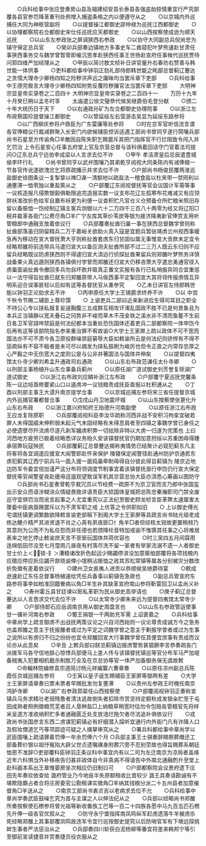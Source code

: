 <!-- { "loadSidebar": true } -->
　　○兵科给事中张应登奏房山县及福建绍安县长泰县各强盗劫掠情重宜行严究部覆各县官参罚降革重刊处例增入捕盗条格之内以便遵守从之
　　○以京城内外巡捕任大同为神枢营副将
　　○以提督操江都御史邵仲禄为巡抚江西都御史
　　○以协理都察院右佥都御史宋仕任巡抚应天都御史
　　○以山西按察使成逊为顺天巡抚
　　○以山东左参政张之屏调狭西右参政
　　○以协守大同副总兵倪尚忠为镇守保定总兵官
　　○癸卯兵部奏边镇地方多事史车二酋窥犯叶梦熊速赴甘肃任事狭西事务交与魏学曾暂管即催沉思孝赴狭西任事王世扬赴宣府任事候代巡抚贾待问郭四维严加经理从之
　　○甲辰以简讨敖文桢补日讲官量升右春坊右赞善与韩世能一体供事
　　○吏科都给事中钟羽正劾礼部侍郎韩世能之眊鄙总督蓟辽蹇达之贪懦大理寺少卿杨四知之险秽洪声远之庸昧均当罢斥章下吏部
　　○兵科给事中王德完极言大理寺少卿杨四知附势反覆险秽攘官法当罢斥章下吏部
　　大明神宗显皇帝实录卷之二百四十
大明神宗显皇帝实录卷之二百四十一
　　万历十九年十月癸巳朔以孟冬时享
　　太庙遣公徐文璧恭代侯吴继爵伯毛登分献
　　○颁二十年大统历日于天下
　　○以右通政孙矿为左佥都御史协理院事
　　○以浙江左布政蔡国珍提督操江都御史
　　○以管延绥左右营游击吴显为延绥东路参将
　　○以广西柳庆参将卢鼎臣为广东雷廉等处参将
　　○时在京军官听信流言谓各官俸粮议行裁减群聚入长安门内欲候辅臣控诉适遇工部尚书曾同亨遂行鬨嚷兵部尚书石星至方传谕角□羊散因自陈失职乞赐罢斥其把门指挥官不行拦阻致令闯入并乞罚治  上令石星安心任事五府堂上官及京营总督与该科俱着回话守门官着法司提问○辽东总兵宁远伯李成梁以人言求去位不许
　　○甲午  孝洁肃皇后忌辰遣豊城侯李环行礼
　　○尚书曾同亨以武弁围嚷乃其弟乾亨阅视大同条陈内有减俸粮一节各官传讹遂欲洩忿乞将原疏播示并求去位不许
　　○户部尚书杨俊民覆两淮巡盐御史徐图条议一复掣挚以禆□课一清额地以疏盐法一稽食盐以杜夹带一禁罔利以通壅滞一恤茕独以重盐筴从之
　　○户部覆辽东阅视督抚等官会议国计军需等事一议核造报凡侵欺银榖俱勒限追完造报实数一议支布花辽左孤寒布花难减又有应领胖袄准改折色给军自置布袄更为利便一议查积贮凡官仓义仓预备仓所贮粮米照旧存留以备赈恤一饬经制辽镇主客兵饷银以六十二万四千三百八十两零为经又将辽阳□税并裁革各衙门公费尽角□羊广宁左库其草价苇炭等银为接济降夷新官俸赏支用听管粮郎中通融支放着依议行
　　○兵部覆奏扯酋归巢一事在狭西总督魏学曾则称扯酋部落虽归阴留精兵二万于嘉峪关欲助火真入寇是宜题兵暂驻靖虏兰州视西事缓急再为移动在宣大督抚萧大亨则称扯酋套虏东归甘固似属无事惟宣大贡款未定宜令经略郑雒将前选带兵马遣归宣大以备叵测夫扯酋所部不过二三万人既云东归则不应留兵经略既议防虏狭西则不得遽归宣大湏远行侦探扯酋果留兵则郑雒叶梦熊务详慎战备果火真远遁则狭西各镇俱付学曾而郑雒还归宣大仍移咨萧大亨遣忠勇通官径入虏巢面谕扯酋令撤回多兵勿自坏款并取真正番文实报有各行已私哨报异同合宜重惩以一法守得旨扯酋已就东归郑雒原带人马俟西事平定掣回宣大其将领传报虏情互异明系迎合误事匪轻以后如有这等各督抚官从重参究
　　○乙未日讲官左侍郎韩世能以钟羽正论劾求去不许
　　○丙申原任大学士王锡爵求终养不许
　　○以  中宫千秋令节赐二辅臣上尊珍馔
　　○  上谕吏兵二部曰近来新进后生得司耳目之职全不持公心专以挟私报复妄逞胸腹三五成群互相攻讦淆乱国政不胜不已是何景象且为本兵正当镇静以宽夫叠石之冈势非不峻而草木不茂金铁之溪水非不清而鱼鳌不生前日各卫军官諠哗禁庭是何法纪都本当重处恐伤国体还着吏兵二部都察院一体申饬今后再有这等该部院指名参来重治罪不宥故谕○大学士王家屏上疏以政体不可不宽而国法亦不可不肃今各卫原役群噪禁庭窘辱大臣如敕谕所云是何法纪则骄悍有不得不惩疏纵有不容不戢者是未可尽以摘发为挟私振刷为峻厉也但令正直之内常存忠厚之心严毅之中无伤宽大之度则公是与公非并著国法与国体并伸矣
　　○以提督四夷馆太仆寺少卿刘希孟升通政司右通政
　　○以山东右布政范谦任太仆寺卿
　　○以刑部主事杨植升山东佥事备兵蓟州
　　○以原任湖广道试御史刘芳誉复除湖广道试御史
　　○以浙江右布政刘应鳞补浙江左布政
　　○户部覆宁夏巡抚党馨条陈一议边垣亟修要紧山口以遏虏冲一议钱粮责成抚臣查报以杜积逋从之
　　○丁酉以刑部主事王大谟升南京提学佥事
　　○以京城巡捕左参将宋三省任提督京城内外巡捕官署都督佥事
　　○戊戌山丹卫地震坏城
　　○以山东按察使张更化升山东右布政
　　○以浙江嘉兴府知府王贻德升河南副使
　　○以原任浙江右布政王应龙复除原职
　　○兵部覆阅视科臣李汝华疏称河西非战不安积习拘挛宜破若罪人未得国威未伸积弱未起元气未固经略有未得息肩者至四镇之事魏学曾已身任之必使遗孽尽歼流虏尽逐凡剥军媚虏积弊一切祛除非特以大虏一归遂为完策也  上曰河西地方疲劳已极着经略悉详议务贻久安该镇督抚官仍期加意拊绥以苏重困毋得踵承宿弊玩寇殃民
　　○兵部覆蓟辽总督蹇达揭称夷情势已结聚计必窥犯蓟东凡主将客将各宜调遣应援宣大闻警即赴怀来保护  陵寝保定闻警径赴通州防护京通若东虏犯蓟其辽西宁前兵马一面入援一面捣巢牵制毋得自分彼此得旨蓟镇为  陵京近地边防军令委宜倍加谨严这分布将领调度节制事宜着该镇督抚亟行申饬仍行宣大保定督抚等官闻警星夜赴援毋逗遛观望致误军机其京营总协大臣亦湏悉心筹画以图防守
　　○兵部尚书石星奏曾乾亨裁冗员以节经费一疏原不为京卫官而言乃郎中张国玺出示安众而语涉糊涂众情疑畏致谇语责臣大损国体皇城把总陈忠秦瀚职司门禁全废巡守宜俱罚治而讹言起事之人尤宜重究以正法纪至御史顾龙桢言臣革弊太速厘害太骤委中臣病亟赐罢斥以为不肃军职之戒  上优答之令供职如旧
　　○  上以御史傅光宅谓抚镇更调繁数欲降敕宣谕吏部稿下到阁大学士王家屏等具疏言尚书陆光祖老成练达鲠介精严其进贤退不肖之心真有夙夜匪□忄角羊□者但综核太锐故更置稍频乃其意则为公而不为私任怨而非任德也若颁降纶音特加戒谕不惟隳其任事之心将难居表率之地乞停止敕谕庶天言不至亵玩国体共荷优容也
　　○时三吴四五月间霖雨连绵低田尽没至七月霪雨几昼夜有村落尽洗不留一家者有举家流溺不遗一人者御史甘士价上＜锍-釒＞漕粮诸改折色起运少赐蠲停渰没加意赈恤部覆将各项钱粮内应徵应停应折应蠲开款晓谕俾小氓稍沾赈恤之政其苏松常镇等属各分别被灾分数改折免徵有差着依议行
　　○建州卫女直夷人进贡以恭顺侯吴继爵待宴
　　○敕成逊速赴辽东任总督事杨植速给凭任兵备事以蓟镇告急故也
　　○副总兵管宣府东路参将事李如柏准回籍餋病以角□羊生补其缺革宣府南山参将靳雷回卫以孟尚义补之
　　○寿州霍丘县甘廷谏以赃私革职为民从御史高举请也
　　○庚子蓟辽总督蹇达以人言恳求交代去位不许
　　○以太常寺少卿朱来远为提督四夷馆太常寺少卿
　　○户部侍郎石应岳调南京用从御史周盘言也
　　○以山东右参政管运使事甘一骥补河南右参政
　　○蜀王捐银一千两助充军需  上诏褒嘉之
　　○兵科给事中章尚学上疏言御虏不出战抚两策议论之兴自河西始则一议论尊责成诚方今之急务也盖郑雒之意主于抚报雒者或过为平定之词魏学曾之意主于剿报学曾者或过为生事之说所以有虏归不归之纷纷也宜令郑雒回宣大行事魏学曾任其便宜庶事有责成而议论亦从此息矣
　　○辛丑  上敕兵部曰朕览蓟镇边报虏警势甚猖獗李言恭奏疏各门派拨军马各守信地朕心惊悸兵部便马上差人传与该镇督抚镇巡等官分布军马严加堤备贼夷入犯要相机截杀制胜万全及在京总协等官一体严加备御务保无虞故敕
　　○命翰林院编修袁宗道简讨杨元祥编纂六曹章奏
　　○以原任凉州副总兵陈霞任京城巡捕左参将
　　○壬寅以皇子诞生赐辅臣王家屏等银两有差
　　○大学士王家屏请章奏已票未票者早赐批发勿复壅滞
　　○以贵州左参政王时槐任南京鸿胪寺卿
　　○以湖广右参政郭棐任山西按察使
　　○户部覆阅视钟羽正奏称宣镇兵马务求精壮老弱残惫者清汰逃故倒失者扣除市赏坚持定额秋成发银籴贮至于屯田成熟者照例徵粮荒芜者召人垦种盐□上纳粮草稍宽时估勿令包赔各管粮官先将样米呈道方准收纳积贮多者通融匮乏处支放浥烂拖欠者尽法追补俱依议行
　　○戎政尚书张国彦言东西二虏谋犯蓟镇必有奸细潜入探听宜通行内外衙门凡有诈降人口及假妆僧道乞丐等项踪迹可疑之人擒拏审究从之
　　○署兵科都给事中章尚学以武臣围嚷上疏请罪着罚俸一年余罚俸六个月
○兵部主事王士骐奏辞赐祭葬缴还工部备葬价银以祖忬冤陷大辟父世贞遗嘱祼身附葬穴旁不忍别茔故也得旨赐葬系朝廷恤恩不准辞○吏部覆科臣钟羽正条议科中事宜内有以二司为左迁南京为凉局者盖缘近年六科惧当外补移疾告归甚非政体自今非真病不得请告中外南北通融酌升至堂上赴科画本系出王章惟晏房坐次相应仍旧制曰可
　　○户部都察院会议景府遗下庄田先年奏钦依查给  潞府管业乃今地亩半失原额租收比昔较少  潞王具奏请勘诚有不堪欺隐霸占者合将庄房委官公勘租课实徵角□羊纳其钱粮分派二十五州县者加意催督角□羊送从之
　　○南京工部尚书衷贞吉以老病求去位不允
　　○兵科给事中章尚学奏武臣鼓噪乞究为首与主谋之人以伸法纪从之
　　○兵部以经略尚书郑雒所奏按察使石槚参将曾光祖等新收番族工巴等一百二十四族各愿中马九百五匹石槚先升俸一级各官优叙从之
　　○防守永宁堡指挥南凤鸣纵军赶虏遗落牛羊被虏杀死经略郑雒上其事部覆凤鸣故违军令宜行巡按御史提究以后防哨官军有下墩远探挑衅生事者严法惩治从之
　　○兵部奏四川斩获白泥杨柳等番宜将差来韩邦宁等引至御前宣读捷音并赏奏捷员役衣服从之

